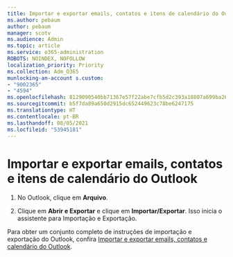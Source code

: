 ```yaml
---
title: Importar e exportar emails, contatos e itens de calendário do Outlook
ms.author: pebaum
author: pebaum
manager: scotv
ms.audience: Admin
ms.topic: article
ms.service: o365-administration
ROBOTS: NOINDEX, NOFOLLOW
localization_priority: Priority
ms.collection: Adm_O365
munlocking-an-account s.custom:
- "9002365"
- "4594"
ms.openlocfilehash: 8129090540bb71367e57f22abe7cfb5d2c393a18807a699ba26440928a87fbe7
ms.sourcegitcommit: b5f7da89a650d2915dc652449623c78be6247175
ms.translationtype: HT
ms.contentlocale: pt-BR
ms.lasthandoff: 08/05/2021
ms.locfileid: "53945181"
---
```

# <a name="import-and-export-outlook-email-contacts-and-calendar-items"></a>Importar e exportar emails, contatos e itens de calendário do Outlook

1. No Outlook, clique em **Arquivo**.

2. Clique em **Abrir e Exportar** e clique em **Importar/Exportar**. Isso inicia o assistente para Importação e Exportação.

Para obter um conjunto completo de instruções de importação e exportação do Outlook, confira [Importar e exportar emails, contatos e calendário do Outlook](https://support.office.com/article/import-and-export-outlook-email-contacts-and-calendar-92577192-3881-4502-b79d-c3bbada6c8ef).
